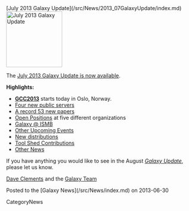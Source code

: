 <div class='newsItemHeader'>[July 2013 Galaxy Update](/src/News/2013_07GalaxyUpdate/index.md)</div>

<div class='right'><a href='/src/GalaxyUpdates/2013_06/index.md'><img src="/src/Images/Logos/GalaxyUpdate200.png" alt="July 2013 Galaxy Update" width=150 /></a></div>

The [July 2013 Galaxy Update is now available](/src/GalaxyUpdates/2013_07/index.md). 

**Highlights:**
* **[GCC2013](/src/Events/GCC2013/index.md)** starts today in Oslo, Norway.
* [Four new public servers](/src/GalaxyUpdates/2013_07/index.md#new-public-servers)
* [A record 53 new papers](/src/GalaxyUpdates/2013_07/index.md#new-papers)
* [Open Positions](/src/GalaxyUpdates/2013_07/index.md#whos-hiring) at five different organizations
* [Galaxy @ ISMB](/src/GalaxyUpdates/2013_07/index.md#ismb--eccb--bosc--ms-sig-2013)
* [Other Upcoming Events](/src/GalaxyUpdates/2013_07/index.md#other-upcoming-events)
* [New distributions](/src/GalaxyUpdates/2013_07/index.md#galaxy-distributions)
* [Tool Shed Contributions](/src/GalaxyUpdates/2013_07/index.md#tool-shed-contributions)
* [Other News](/src/GalaxyUpdates/2013_07/index.md#other-news)

If you have anything you would like to see in the August *[Galaxy Update](/src/GalaxyUpdates/index.md)*, please let us know.

[Dave Clements](/src/DaveClements/index.md) and the [Galaxy Team](/src/GalaxyTeam/index.md)

<div class='newsItemFooter'>Posted to the [Galaxy News](/src/News/index.md) on 2013-06-30 </div>

CategoryNews
